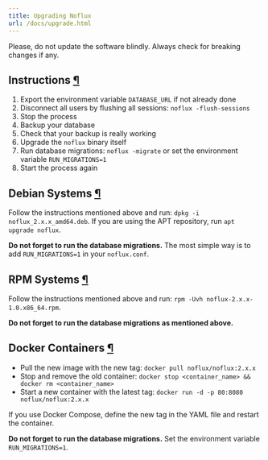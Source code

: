 ```yaml
---
title: Upgrading Noflux
url: /docs/upgrade.html
---
```

<div class="warning">
Please, do not update the software blindly. Always check for breaking changes if any.
</div>

<h2 id="instructions">Instructions <a class="anchor" href="#instructions" title="Permalink">¶</a></h2>

1. Export the environment variable `DATABASE_URL` if not already done
2. Disconnect all users by flushing all sessions: `noflux -flush-sessions`
3. Stop the process
4. Backup your database
5. Check that your backup is really working
6. Upgrade the `noflux` binary itself
7. Run database migrations: `noflux -migrate` or set the environment variable `RUN_MIGRATIONS=1`
8. Start the process again

<h2 id="deb">Debian Systems <a class="anchor" href="#deb" title="Permalink">¶</a></h2>

Follow the instructions mentioned above and run: `dpkg -i noflux_2.x.x_amd64.deb`.
If you are using the APT repository, run `apt upgrade noflux`.

**Do not forget to run the database migrations.** The most simple way is to add `RUN_MIGRATIONS=1` in your `noflux.conf`.

<h2 id="rpm">RPM Systems <a class="anchor" href="#rpm" title="Permalink">¶</a></h2>

Follow the instructions mentioned above and run: `rpm -Uvh noflux-2.x.x-1.0.x86_64.rpm`.

**Do not forget to run the database migrations as mentioned above.**

<h2 id="docker">Docker Containers <a class="anchor" href="#docker" title="Permalink">¶</a></h2>

- Pull the new image with the new tag: `docker pull noflux/noflux:2.x.x`
- Stop and remove the old container: `docker stop <container_name> && docker rm <container_name>`
- Start a new container with the latest tag: `docker run -d -p 80:8080 noflux/noflux:2.x.x`

If you use Docker Compose, define the new tag in the YAML file and restart the container.

**Do not forget to run the database migrations.** Set the environment variable `RUN_MIGRATIONS=1`.
